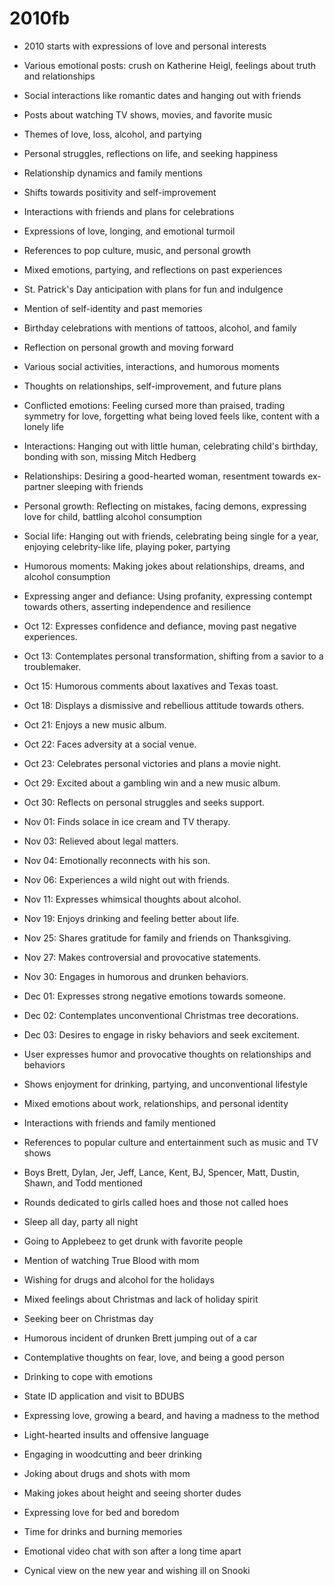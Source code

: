 # 2010fb

- 2010 starts with expressions of love and personal interests
- Various emotional posts: crush on Katherine Heigl, feelings about truth and relationships
- Social interactions like romantic dates and hanging out with friends
- Posts about watching TV shows, movies, and favorite music
- Themes of love, loss, alcohol, and partying
- Personal struggles, reflections on life, and seeking happiness
- Relationship dynamics and family mentions
- Shifts towards positivity and self-improvement
- Interactions with friends and plans for celebrations
- Expressions of love, longing, and emotional turmoil
- References to pop culture, music, and personal growth
- Mixed emotions, partying, and reflections on past experiences

- St. Patrick's Day anticipation with plans for fun and indulgence
- Mention of self-identity and past memories
- Birthday celebrations with mentions of tattoos, alcohol, and family
- Reflection on personal growth and moving forward
- Various social activities, interactions, and humorous moments
- Thoughts on relationships, self-improvement, and future plans

- Conflicted emotions: Feeling cursed more than praised, trading symmetry for love, forgetting what being loved feels like, content with a lonely life
- Interactions: Hanging out with little human, celebrating child's birthday, bonding with son, missing Mitch Hedberg
- Relationships: Desiring a good-hearted woman, resentment towards ex-partner sleeping with friends
- Personal growth: Reflecting on mistakes, facing demons, expressing love for child, battling alcohol consumption
- Social life: Hanging out with friends, celebrating being single for a year, enjoying celebrity-like life, playing poker, partying
- Humorous moments: Making jokes about relationships, dreams, and alcohol consumption
- Expressing anger and defiance: Using profanity, expressing contempt towards others, asserting independence and resilience

- Oct 12: Expresses confidence and defiance, moving past negative experiences.
- Oct 13: Contemplates personal transformation, shifting from a savior to a troublemaker.
- Oct 15: Humorous comments about laxatives and Texas toast.
- Oct 18: Displays a dismissive and rebellious attitude towards others.
- Oct 21: Enjoys a new music album.
- Oct 22: Faces adversity at a social venue.
- Oct 23: Celebrates personal victories and plans a movie night.
- Oct 29: Excited about a gambling win and a new music album.
- Oct 30: Reflects on personal struggles and seeks support.
- Nov 01: Finds solace in ice cream and TV therapy.
- Nov 03: Relieved about legal matters.
- Nov 04: Emotionally reconnects with his son.
- Nov 06: Experiences a wild night out with friends.
- Nov 11: Expresses whimsical thoughts about alcohol.
- Nov 19: Enjoys drinking and feeling better about life.
- Nov 25: Shares gratitude for family and friends on Thanksgiving.
- Nov 27: Makes controversial and provocative statements.
- Nov 30: Engages in humorous and drunken behaviors.
- Dec 01: Expresses strong negative emotions towards someone.
- Dec 02: Contemplates unconventional Christmas tree decorations.
- Dec 03: Desires to engage in risky behaviors and seek excitement.

- User expresses humor and provocative thoughts on relationships and behaviors
- Shows enjoyment for drinking, partying, and unconventional lifestyle
- Mixed emotions about work, relationships, and personal identity
- Interactions with friends and family mentioned
- References to popular culture and entertainment such as music and TV shows

- Boys Brett, Dylan, Jer, Jeff, Lance, Kent, BJ, Spencer, Matt, Dustin, Shawn, and Todd mentioned
- Rounds dedicated to girls called hoes and those not called hoes
- Sleep all day, party all night
- Going to Applebeez to get drunk with favorite people
- Mention of watching True Blood with mom
- Wishing for drugs and alcohol for the holidays
- Mixed feelings about Christmas and lack of holiday spirit
- Seeking beer on Christmas day
- Humorous incident of drunken Brett jumping out of a car
- Contemplative thoughts on fear, love, and being a good person
- Drinking to cope with emotions
- State ID application and visit to BDUBS
- Expressing love, growing a beard, and having a madness to the method
- Light-hearted insults and offensive language
- Engaging in woodcutting and beer drinking
- Joking about drugs and shots with mom
- Making jokes about height and seeing shorter dudes
- Expressing love for bed and boredom
- Time for drinks and burning memories
- Emotional video chat with son after a long time apart
- Cynical view on the new year and wishing ill on Snooki
